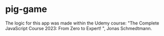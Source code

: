 # pig-game
The logic for this app was made within the Udemy course: "The Complete JavaScript Course 2023: From Zero to Expert! ", Jonas Schmedtmann.
